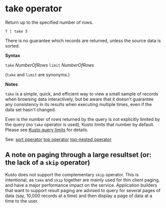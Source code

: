 # take operator

Return up to the specified number of rows.

<!-- csl -->
```
T | take 5
```

There is no guarantee which records are returned, unless
the source data is sorted.

**Syntax**

`take` *NumberOfRows*
`limit` *NumberOfRows*

(`take` and `limit` are synonyms.)

**Notes**

`take` is a simple, quick, and efficient way to view a small sample of records
when browsing data interactively, but be aware that it doesn't guarantee any consistency
in its results when executing multiple times, even if the data set hasn't changed.

Even is the number of rows returned by the query is not explicitly limited
by the query (no `take` operator is used), Kusto limits that number by default.
Please see [Kusto query limits](../concepts/querylimits.md) for details.

See:
[sort operator](sortoperator.md)
[top operator](topoperator.md)
[top-nested operator](topnestedoperator.md)

## A note on paging through a large resultset (or: the lack of a `skip` operator)

Kusto does not support the complementary `skip` operator. This is intentional, as
`take` and `skip` together are mainly used for thin client paging, and have a major
performance impact on the service. Application builders that want to support result
paging are advised to query for several pages of data (say, 10,000 records at a time)
and then display a page of data at a time to the user.
